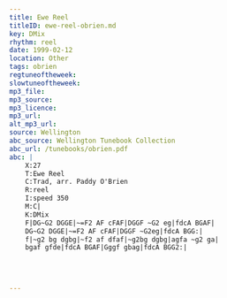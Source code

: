 ```yaml
---
title: Ewe Reel
titleID: ewe-reel-obrien.md
key: DMix
rhythm: reel
date: 1999-02-12
location: Other
tags: obrien
regtuneoftheweek:
slowtuneoftheweek:
mp3_file:
mp3_source:
mp3_licence:
mp3_url:
alt_mp3_url:
source: Wellington
abc_source: Wellington Tunebook Collection
abc_url: /tunebooks/obrien.pdf
abc: |
    X:27
    T:Ewe Reel
    C:Trad, arr. Paddy O'Brien
    R:reel
    I:speed 350
    M:C|
    K:DMix
    F|DG~G2 DGGE|~=F2 AF cFAF|DGGF ~G2 eg|fdcA BGAF|
    DG~G2 DGGE|~=F2 AF cFAF|DGGF ~G2eg|fdcA BGG:|
    f|~g2 bg dgbg|~f2 af dfaf|~g2bg dgbg|agfa ~g2 ga|
    bgaf gfde|fdcA BGAF|Gggf gbag|fdcA BGG2:|
    
    
    

---
```

